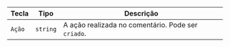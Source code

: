 | Tecla  | Tipo     | Descrição                                          |
| ------ | -------- | -------------------------------------------------- |
| `Ação` | `string` | A ação realizada no comentário. Pode ser `criado`. |
